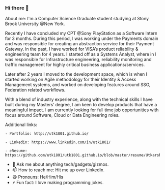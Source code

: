 ### Hi there 👋


About me: I'm a Computer Science Graduate student studying at Stony Brook University @New York.

Recently I have concluded my CPT @Sony PlayStation as a Software Intern for 3 months. During this period, I was working under the Payments domain and was responsible for creating an abstraction service for their Payment Gateway.
In the past, I have worked for VISA’s product reliability & engineering team for 4 years. I started off as a Systems Analyst, where in I was responsible for Infrastructure engineering, reliability monitoring and traffic management for highly critical business applications/services.

Later after 2 years I moved to the development space, which is when I started working on Agile methodology for their Identity & Access Management systems, and worked on developing features around SSO, Federation related workflows. 

With a blend of industry experience, along with the technical skills I have built during my Masters’ degree, I am keen to develop products that have a meaningful impact. I am currently looking for full time job opportunities with focus around Software, Cloud or Data Engineering roles. 


Additional links: 

    - Portfolio: http://utk1801.github.io/
    
    - Linkedin: https://www.linkedin.com/in/utk1801/
    
    - eResume: https://github.com/utk1801/utk1801.github.io/blob/master/resume/UtkarshGarg_RESUME.pdf


- 💬 Ask me about anything tech/gadgets/gizmos.
- 📫 How to reach me: Hit me up over LinkedIn.
- 😄 Pronouns: He/Him/His
- ⚡ Fun fact: I love making programming jokes. <insert nerd smiley here>
